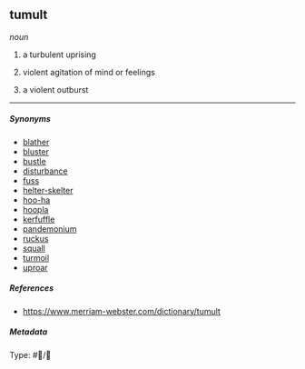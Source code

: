 ## tumult

*noun*

1. a turbulent uprising

1. violent agitation of mind or feelings

1. a violent outburst

---

##### Synonyms

* [blather](blather.md)
* [bluster](bluster.md)
* [bustle](bustle.md)
* [disturbance](disturbance.md)
* [fuss](fuss.md)
* [helter-skelter](helter-skelter.md)
* [hoo-ha](hoo-ha.md)
* [hoopla](hoopla.md)
* [kerfuffle](kerfuffle.md)
* [pandemonium](pandemonium.md)
* [ruckus](ruckus.md)
* [squall](squall.md) 
* [turmoil](turmoil.md)
* [uproar](uproar.md) 

##### References

* https://www.merriam-webster.com/dictionary/tumult

##### Metadata

Type: #💬/💬 
